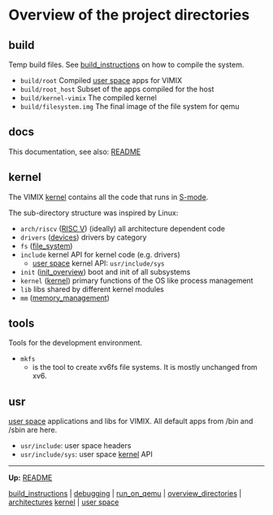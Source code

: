 # Overview of the project directories


## build

Temp build files. See [build_instructions](build_instructions.md) on how to compile the system.
- `build/root` Compiled [user space](userspace/userspace.md) apps for VIMIX
- `build/root_host` Subset of the apps compiled for the host
- `build/kernel-vimix` The compiled kernel
- `build/filesystem.img` The final image of the file system for qemu


## docs

This documentation, see also: [README](../README.md)


## kernel

The VIMIX [kernel](kernel/kernel.md) contains all the code that runs in [S-mode](riscv/S-mode.md).

The sub-directory structure was inspired by Linux:
- `arch/riscv` ([RISC V](riscv/RISCV.md)) (ideally) all architecture dependent code
- `drivers` ([devices](kernel/devices/devices.md)) drivers by category
- `fs` ([file_system](kernel/file_system/file_system.md))
- `include` kernel API for kernel code (e.g. drivers)
	- [user space](userspace/userspace.md) kernel API: `usr/include/sys`
- `init` ([init_overview](kernel/overview/init_overview.md)) boot and init of all subsystems
- `kernel` ([kernel](kernel/kernel.md)) primary functions of the OS like process management
- `lib` libs shared by different kernel modules
- `mm` ([memory_management](kernel/mm/memory_management.md))


## tools

Tools for the development environment.

- `mkfs`
	- is the tool to create xv6fs file systems. It is mostly unchanged from xv6.


## usr

[user space](userspace/userspace.md) applications and libs for VIMIX.
All default apps from /bin and /sbin are here.
- `usr/include`: user space headers
- `usr/include/sys`: user space [kernel](kernel/kernel.md) API



---
**Up:** [README](../README.md)

[build_instructions](build_instructions.md) | [debugging](debugging.md) | [run_on_qemu](run_on_qemu.md) | [overview_directories](../overview_directories.md) | [architectures](architectures.md) 
[kernel](../kernel/kernel.md) | [user space](userspace.md)
